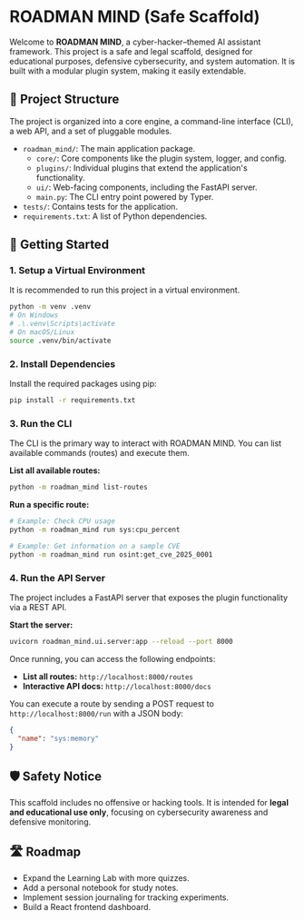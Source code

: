 # ROADMAN MIND (Safe Scaffold)

Welcome to **ROADMAN MIND**, a cyber-hacker–themed AI assistant framework. This project is a safe and legal scaffold, designed for educational purposes, defensive cybersecurity, and system automation. It is built with a modular plugin system, making it easily extendable.

## 📂 Project Structure

The project is organized into a core engine, a command-line interface (CLI), a web API, and a set of pluggable modules.

- `roadman_mind/`: The main application package.
  - `core/`: Core components like the plugin system, logger, and config.
  - `plugins/`: Individual plugins that extend the application's functionality.
  - `ui/`: Web-facing components, including the FastAPI server.
  - `main.py`: The CLI entry point powered by Typer.
- `tests/`: Contains tests for the application.
- `requirements.txt`: A list of Python dependencies.

## 🚀 Getting Started

### 1. Setup a Virtual Environment

It is recommended to run this project in a virtual environment.

```bash
python -m venv .venv
# On Windows
# .\.venv\Scripts\activate
# On macOS/Linux
source .venv/bin/activate
```

### 2. Install Dependencies

Install the required packages using pip:

```bash
pip install -r requirements.txt
```

### 3. Run the CLI

The CLI is the primary way to interact with ROADMAN MIND. You can list available commands (routes) and execute them.

**List all available routes:**
```bash
python -m roadman_mind list-routes
```

**Run a specific route:**
```bash
# Example: Check CPU usage
python -m roadman_mind run sys:cpu_percent

# Example: Get information on a sample CVE
python -m roadman_mind run osint:get_cve_2025_0001
```

### 4. Run the API Server

The project includes a FastAPI server that exposes the plugin functionality via a REST API.

**Start the server:**
```bash
uvicorn roadman_mind.ui.server:app --reload --port 8000
```

Once running, you can access the following endpoints:
- **List all routes:** `http://localhost:8000/routes`
- **Interactive API docs:** `http://localhost:8000/docs`

You can execute a route by sending a POST request to `http://localhost:8000/run` with a JSON body:
```json
{
  "name": "sys:memory"
}
```

## 🛡️ Safety Notice

This scaffold includes no offensive or hacking tools. It is intended for **legal and educational use only**, focusing on cybersecurity awareness and defensive monitoring.

## 🛣️ Roadmap

- Expand the Learning Lab with more quizzes.
- Add a personal notebook for study notes.
- Implement session journaling for tracking experiments.
- Build a React frontend dashboard.
